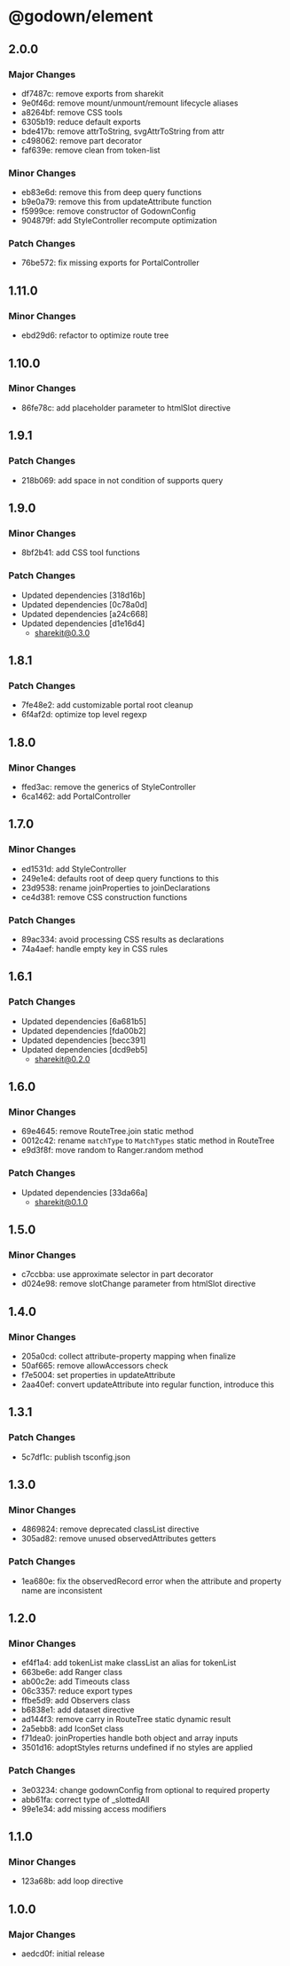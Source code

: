 # @godown/element

## 2.0.0

### Major Changes

- df7487c: remove exports from sharekit
- 9e0f46d: remove mount/unmount/remount lifecycle aliases
- a8264bf: remove CSS tools
- 6305b19: reduce default exports
- bde417b: remove attrToString, svgAttrToString from attr
- c498062: remove part decorator
- faf639e: remove clean from token-list

### Minor Changes

- eb83e6d: remove this from deep query functions
- b9e0a79: remove this from updateAttribute function
- f5999ce: remove constructor of GodownConfig
- 904879f: add StyleController recompute optimization

### Patch Changes

- 76be572: fix missing exports for PortalController

## 1.11.0

### Minor Changes

- ebd29d6: refactor to optimize route tree

## 1.10.0

### Minor Changes

- 86fe78c: add placeholder parameter to htmlSlot directive

## 1.9.1

### Patch Changes

- 218b069: add space in not condition of supports query

## 1.9.0

### Minor Changes

- 8bf2b41: add CSS tool functions

### Patch Changes

- Updated dependencies [318d16b]
- Updated dependencies [0c78a0d]
- Updated dependencies [a24c668]
- Updated dependencies [d1e16d4]
  - sharekit@0.3.0

## 1.8.1

### Patch Changes

- 7fe48e2: add customizable portal root cleanup
- 6f4af2d: optimize top level regexp

## 1.8.0

### Minor Changes

- ffed3ac: remove the generics of StyleController
- 6ca1462: add PortalController

## 1.7.0

### Minor Changes

- ed1531d: add StyleController
- 249e1e4: defaults root of deep query functions to this
- 23d9538: rename joinProperties to joinDeclarations
- ce4d381: remove CSS construction functions

### Patch Changes

- 89ac334: avoid processing CSS results as declarations
- 74a4aef: handle empty key in CSS rules

## 1.6.1

### Patch Changes

- Updated dependencies [6a681b5]
- Updated dependencies [fda00b2]
- Updated dependencies [becc391]
- Updated dependencies [dcd9eb5]
  - sharekit@0.2.0

## 1.6.0

### Minor Changes

- 69e4645: remove RouteTree.join static method
- 0012c42: rename `matchType` to `MatchTypes` static method in RouteTree
- e9d3f8f: move random to Ranger.random method

### Patch Changes

- Updated dependencies [33da66a]
  - sharekit@0.1.0

## 1.5.0

### Minor Changes

- c7ccbba: use approximate selector in part decorator
- d024e98: remove slotChange parameter from htmlSlot directive

## 1.4.0

### Minor Changes

- 205a0cd: collect attribute-property mapping when finalize
- 50af665: remove allowAccessors check
- f7e5004: set properties in updateAttribute
- 2aa40ef: convert updateAttribute into regular function, introduce this

## 1.3.1

### Patch Changes

- 5c7df1c: publish tsconfig.json

## 1.3.0

### Minor Changes

- 4869824: remove deprecated classList directive
- 305ad82: remove unused observedAttributes getters

### Patch Changes

- 1ea680e: fix the observedRecord error when the attribute and property name are inconsistent

## 1.2.0

### Minor Changes

- ef4f1a4: add tokenList make classList an alias for tokenList
- 663be6e: add Ranger class
- ab00c2e: add Timeouts class
- 06c3357: reduce export types
- ffbe5d9: add Observers class
- b6838e1: add dataset directive
- ad144f3: remove carry in RouteTree static dynamic result
- 2a5ebb8: add IconSet class
- f71dea0: joinProperties handle both object and array inputs
- 3501d16: adoptStyles returns undefined if no styles are applied

### Patch Changes

- 3e03234: change godownConfig from optional to required property
- abb61fa: correct type of \_slottedAll
- 99e1e34: add missing access modifiers

## 1.1.0

### Minor Changes

- 123a68b: add loop directive

## 1.0.0

### Major Changes

- aedcd0f: initial release
